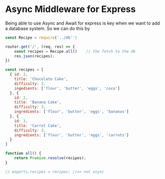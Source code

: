 # Async Middleware for Express

Being able to use Async and Await for express is key when we want to add a database system. So we can do this by

```js
const Recipe = require('../db'')

router.get('/', (req, res) => {
    const recipes = Recipe.all()	// the fetch to the db
    res.json(recipes);
})
```

```js
const recipes = [
  { id: 1, 
   	title: 'Chocolate Cake', 
   	difficulty: 3, 
   	ingedients: ['flour', 'butter', 'eggs', 'coco']
  }, {
    id: 2,
    title: 'Banana Cake',
    difficulty: 3,
    ingredients: ['flour', 'butter', 'eggs', 'bananas']
  }, {
    id: 3,
    title: 'Carrot Cake',
    difficulty: 3,
    ingredients: ['flour', 'butter', 'eggs', 'carrots']
  }
]

function all() {
    return Promise.resolve(recipes);
}

// exports.recipes = recipes; //=> not async

```

